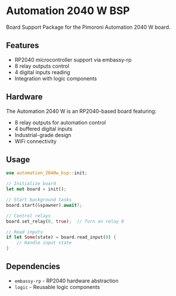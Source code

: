 # Automation 2040 W BSP

Board Support Package for the Pimoroni Automation 2040 W board.

## Features

- RP2040 microcontroller support via embassy-rp
- 8 relay outputs control
- 4 digital inputs reading
- Integration with logic components

## Hardware

The Automation 2040 W is an RP2040-based board featuring:
- 8 relay outputs for automation control
- 4 buffered digital inputs
- Industrial-grade design
- WiFi connectivity

## Usage

```rust
use automation_2040w_bsp::init;

// Initialize board
let mut board = init();

// Start background tasks
board.start(&spawner).await?;

// Control relays
board.set_relay(0, true);  // Turn on relay 0

// Read inputs
if let Some(state) = board.read_input(0) {
    // Handle input state
}
```

## Dependencies

- `embassy-rp` - RP2040 hardware abstraction
- `logic` - Reusable logic components